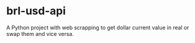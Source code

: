 # brl-usd-api
A Python project with web scrapping to get dollar current value in real or swap them and vice versa.

